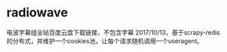 # radiowave
电波字幕组全站百度云盘下载链接，不包含字幕
2017/10/13，基于scrapy-redis的分布式，并维护一个cookies池，让每个请求随机调用一个useragent。
